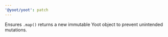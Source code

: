 ```yaml
---
'@yoot/yoot': patch
---
```


Ensures `.map()` returns a new immutable Yoot object to prevent unintended mutations.
